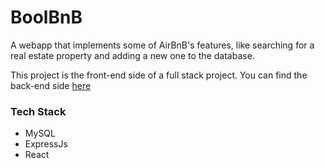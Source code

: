 # BoolBnB

A webapp that implements some of AirBnB's features, like searching for a real estate property and adding a new one to the database.

This project is the front-end side of a full stack project. You can find the back-end side [here](https://github.com/Francesca-Lisi/boolbnb-express)

### Tech Stack
- MySQL
- ExpressJs
- React

